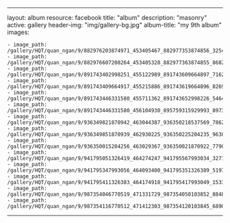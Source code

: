 
---
layout: album
resource: facebook
title: "album"
description: "masonry"
active: gallery
header-img: "img/gallery-bg.jpg"
album-title: "my 9th album"
images:
    
    - image_path: /gallery/HQT/quan_ngan/9/882976203874971_453405467_882977353874856_3254195893917336835_n.jpg
    - image_path: /gallery/HQT/quan_ngan/9/882976607208264_453405328_882977363874855_8682851164082133583_n.jpg
    - image_path: /gallery/HQT/quan_ngan/9/891743402998251_455122989_891743609664897_7162710327725847677_n.jpg
    - image_path: /gallery/HQT/quan_ngan/9/891743409664917_455215886_891743619664896_8269292723833859092_n.jpg
    - image_path: /gallery/HQT/quan_ngan/9/891743446331580_455711362_891743652998226_5464792338677997930_n.jpg
    - image_path: /gallery/HQT/quan_ngan/9/891743446331580_456104930_895759315929993_8973010912539812789_n.jpg
    - image_path: /gallery/HQT/quan_ngan/9/936349821870942_463044387_936350218537569_7862349189632093901_n.jpg
    - image_path: /gallery/HQT/quan_ngan/9/936349851870939_462930225_936350225204235_963874093629707444_n.jpg
    - image_path: /gallery/HQT/quan_ngan/9/936350015204256_463029367_936350021870922_7790758603126774143_n.jpg
    - image_path: /gallery/HQT/quan_ngan/9/941795051326419_464274247_941795567993034_3271209592473680874_n.jpg
    - image_path: /gallery/HQT/quan_ngan/9/941795347993056_464093400_941795351326389_5197274842080490789_n.jpg
    - image_path: /gallery/HQT/quan_ngan/9/941795411326383_464174918_941795417993049_1533255782488687458_n.jpg
    - image_path: /gallery/HQT/quan_ngan/9/987354046770519_471331729_987354050103852_8848020253047744205_n.jpg
    - image_path: /gallery/HQT/quan_ngan/9/987354116770512_471412303_987354120103845_6890427116665394752_n.jpg
---